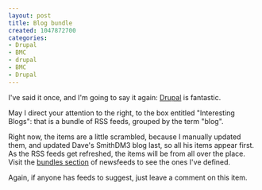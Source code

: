 ```yaml
--- 
layout: post
title: Blog bundle
created: 1047872700
categories: 
- Drupal
- BMC
- drupal
- BMC
- Drupal
---
```

<p>
	I&#39;ve said it once, and I&#39;m going to say it again: <a href="http://www.drupal.org">Drupal</a> is fantastic.</p>
<p>
	May I direct your attention to the right, to the box entitled &quot;Interesting Blogs&quot;: that is a bundle of RSS feeds, grouped by the term &quot;blog&quot;.</p>
<p>
	Right now, the items are a little scrambled, because I manually updated them, and updated Dave&#39;s SmithDM3 blog last, so all his items appear first. As the RSS feeds get refreshed, the items will be from all over the place. Visit the <a href="http://www.bmannconsulting.com/module.php?mod=import&amp;op=bundles">bundles section</a> of newsfeeds to see the ones I&#39;ve defined.</p>
<p>
	Again, if anyone has feeds to suggest, just leave a comment on this item.</p>
